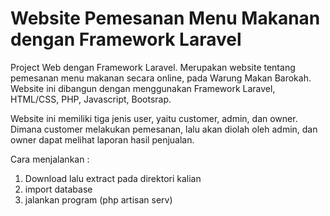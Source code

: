 # Website Pemesanan Menu Makanan dengan Framework Laravel
 Project Web dengan Framework Laravel.
 Merupakan website tentang pemesanan menu makanan secara online, pada Warung Makan Barokah.
 Website ini dibangun dengan menggunakan Framework Laravel, HTML/CSS, PHP, Javascript, Bootsrap.
 
 Website ini memiliki tiga jenis user, yaitu customer, admin, dan owner. Dimana customer melakukan pemesanan,
 lalu akan diolah oleh admin, dan owner dapat melihat laporan hasil penjualan. 
 
 Cara menjalankan :
 1. Download lalu extract pada direktori kalian
 2. import database 
 3. jalankan program (php artisan serv)
